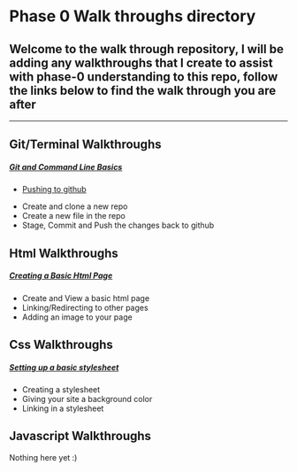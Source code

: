 # Phase 0 Walk throughs directory

## Welcome to the walk through repository, I will be adding any walkthroughs that I create to assist with phase-0 understanding to this repo, follow the links below to find the walk through you are after

---

## Git/Terminal Walkthroughs

  ##### [Git and Command Line Basics](git/gitBasics.md)
  - [Pushing to github](git/gitBasics.md#pushing-to-github)

  * Create and clone a new repo
  * Create a new file in the repo
  * Stage, Commit and Push the changes back to github

## Html Walkthroughs

  ##### [Creating a Basic Html Page](html/htmlBasics.md)
  * Create and View a basic html page
  * Linking/Redirecting to other pages
  * Adding an image to your page

## Css Walkthroughs

  ##### [Setting up a basic stylesheet](css/cssBasics.md)
  * Creating a stylesheet
  * Giving your site a background color
  * Linking in a stylesheet

## Javascript Walkthroughs

  Nothing here yet :)
